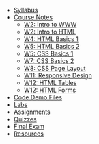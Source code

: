 - [Syllabus](syllabus.md)
- [Course Notes](lecture-notes.md)
  - [W2: Intro to WWW](week-2-1.md)
  - [W2: Intro to HTML](week-2-2.md)
  - [W4: HTML Basics 1](week-4.md)
  - [W5: HTML Basics 2](week-5-1.md)
  - [W5: CSS Basics 1](week-5-2.md)
  - [W7: CSS Basics 2](week-7.md)
  - [W8: CSS Page Layout](week-8.md)
  - [W11: Responsive Design](week-11.md)
  - [W12: HTML Tables](week-12-1.md)
  - [W12: HTML Forms](week-12-2.md)
- [Code Demo Files](https://github.com/Parsa-Rajabi/CIS145/tree/main/code-demo)
- [Labs](labs.md)
- [Assignments](assignments.md)
- [Quizzes](quiz.md)
- [Final Exam](final.md)
- [Resources](resources.md)

<!-- <form action="https://github.com/hibbitts-design/docsify-open-course-starter-kit/generate" target="_blank">
  <input type="submit" value="Use this Template on GitHub" style="cursor: pointer;margin-top:12px;padding:8px;background-color:#FFFFFF;border:1px solid #0374B5;border-radius:.25rem;color:#0374B5;display:inline-block;text-align:center;text-decoration:none;width:250px;-webkit-text-size-adjust:none;mso-hide:all;" />
</form> -->
